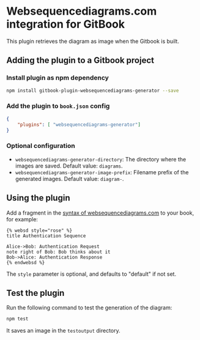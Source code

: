 # Websequencediagrams.com integration for GitBook

This plugin retrieves the diagram as image when the Gitbook is built.

## Adding the plugin to a Gitbook project

### Install plugin as npm dependency
```bash
npm install gitbook-plugin-websequencediagrams-generator --save
```

### Add the plugin to `book.json` config
```json
{
    "plugins": [ "websequencediagrams-generator"]
}
```

### Optional configuration

* `websequencediagrams-generator-directory`: The directory where the images are saved. Default value: `diagrams`.
* `websequencediagrams-generator-image-prefix`: Filename prefix of the generated images. Default value: `diagram-`.

## Using the plugin

Add a fragment in the [syntax of websequencediagrams.com](https://www.websequencediagrams.com/examples.html) to your book, for example:
```
{% websd style="rose" %}
title Authentication Sequence

Alice->Bob: Authentication Request
note right of Bob: Bob thinks about it
Bob->Alice: Authentication Response
{% endwebsd %}
```

The `style` parameter is optional, and defaults to "default" if not set.

## Test the plugin

Run the following command to test the generation of the diagram:

```bash
npm test
```

It saves an image in the `testoutput` directory.